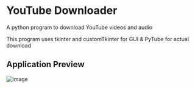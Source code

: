 # YouTube Downloader
A python program to download YouTube videos and audio

This program uses tkinter and customTkinter for GUI & PyTube for actual download


## Application Preview
![image](https://user-images.githubusercontent.com/77519009/215322770-51ee89ee-6492-4348-8565-5616862e3185.png)
